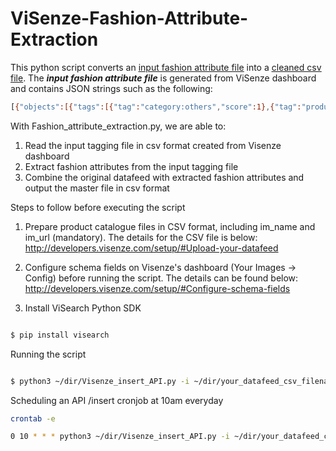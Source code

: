 # ViSenze-Fashion-Attribute-Extraction
This python script converts an <ins><a href="https://www.dropbox.com/s/qm7h8fwujnpq15t/example_input.csv?dl=1" download="example_input.csv">input fashion attribute file</ins></a> into a <ins><a href="https://www.dropbox.com/s/6s0bbq2618p1flf/fashion_attribute_example_output.csv?dl=1" download="fashion_attribute_example_output.csv">cleaned csv file</ins></a>. The <i><b>input fashion attribute file</b></i> is generated from ViSenze dashboard and contains JSON strings such as the following: 
```bash
[{"objects":[{"tags":[{"tag":"category:others","score":1},{"tag":"product_color:white","score":0.5529177188873291},{"tag":"product_pattern:solid","score":0.9749875068664551}],"box":[]}],"debug_objects":[],"tag_group":"fashion_attributes"},{"objects":[{"tags":[{"tag":"no_text","score":0.992056667804718}],"box":[]}],"debug_objects":[],"tag_group":"image_text"},{"objects":[{"tags":[{"tag":"beach_swim","score":0.9747834205627441}],"box":[]}],"debug_objects":[],"tag_group":"fashion_occasion"},{"objects":[{"tags":[{"tag":"no_model","score":0.9999887347221375}],"box":[]}],"debug_objects":[],"tag_group":"image_human"},{"objects":[{"tags":[{"tag":"no_collage","score":0.956714391708374}],"box":[]}],"debug_objects":[],"tag_group":"image_collage"},{"objects":[{"tags":[{"tag":"bohemian","score":0.5293694734573364}],"box":[]}],"debug_objects":[],"tag_group":"fashion_style"},{"objects":[{"tags":[{"tag":"grey","score":0.9317206740379333}],"box":[]}],"debug_objects":[],"tag_group":"product_color"},{"objects":[{"tags":[{"tag":"no_mosaic","score":0.9979895949363708}],"box":[]}],"debug_objects":[],"tag_group":"image_mosaic"},{"objects":[{"tags":[{"tag":"solid","score":0.9796999096870422}],"box":[]}],"debug_objects":[],"tag_group":"product_pattern"},{"objects":[{"tags":[{"tag":"no_detail","score":0.9998171329498291}],"box":[]}],"debug_objects":[],"tag_group":"image_detail"},{"objects":[],"debug_objects":[],"tag_group":"gender_detect_kid"}]
```
With Fashion_attribute_extraction.py, we are able to:
1. Read the input tagging file in csv format created from Visenze dashboard
2. Extract fashion attributes from the input tagging file
3. Combine the original datafeed with extracted fashion attributes and output the master file in csv format 

Steps to follow before executing the script
1. Prepare product catalogue files in CSV format, including im_name and im_url (mandatory). The details for the CSV file is below:
http://developers.visenze.com/setup/#Upload-your-datafeed

2. Configure schema fields on Visenze's dashboard (Your Images -> Config) before running the script. The details can be found below: 
http://developers.visenze.com/setup/#Configure-schema-fields

3. Install ViSearch Python SDK
```bash

$ pip install visearch

```

Running the script
```bash

$ python3 ~/dir/Visenze_insert_API.py -i ~/dir/your_datafeed_csv_filename -u your_Visenze_dashboard_admin_Access_Key -p your_Visenze_dashboard_admin_Secret_Key  

```

Scheduling an API /insert cronjob at 10am everyday 
```bash
crontab -e
```
```bash
0 10 * * * python3 ~/dir/Visenze_insert_API.py -i ~/dir/your_datafeed_csv_filename -u your_Visenze_dashboard_admin_Access_Key -p your_Visenze_dashboard_admin_Secret_Key  
```
